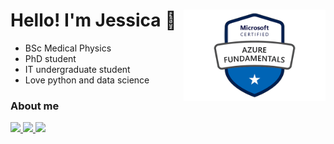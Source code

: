 <!--
**jclizar/jclizar** is a ✨ _special_ ✨ repository because its `README.md` (this file) appears on your GitHub profile.

Here are some ideas to get you started:

- 🔭 I’m currently working on ...
- 🌱 I’m currently learning ...
- 👯 I’m looking to collaborate on ...
- 🤔 I’m looking for help with ...
- 💬 Ask me about ...
- 📫 How to reach me: ...
- 😄 Pronouns: ...
- ⚡ Fun fact: ...
-->
<div width="100%">
        <img src="./img/microsoft-certified-azure-fundamentals2.png" width="45%"/ align="right">
<h1> Hello! I'm Jessica 🍊 </h1>
</div>

- BSc Medical Physics
- PhD  student
- IT undergraduate student
- Love python and data science

### About me
<p>
  <a href="https://www.linkedin.com/in/jclizar/">
  <img src="https://img.shields.io/badge/-Linkedln-orange">
</a> <a href="http://lattes.cnpq.br/7666845951657212">
  <img src="https://img.shields.io/badge/-Lattes-orange">
</a>
</a> <a href="https://www.credly.com/badges/68cc247f-53a8-4433-a32b-acf0fccad32c/linked_in">
  <img src="https://img.shields.io/badge/Microsoft-Badge-blue">
</a> 
</p>
